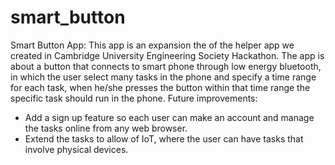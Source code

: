 # smart_button
Smart Button App:
This app is an expansion the of the helper app we created in Cambridge University Engineering Society Hackathon.
The app is about a button that connects to smart phone through low energy bluetooth, in which the user select many tasks in the phone and specify a time range for each task, when he/she presses the button within that time range the specific task should run in the phone.
Future improvements:
* Add a sign up feature so each user can make an account and manage the tasks online from any web browser.
* Extend the tasks to allow of IoT, where the user can have tasks that involve physical devices. 
